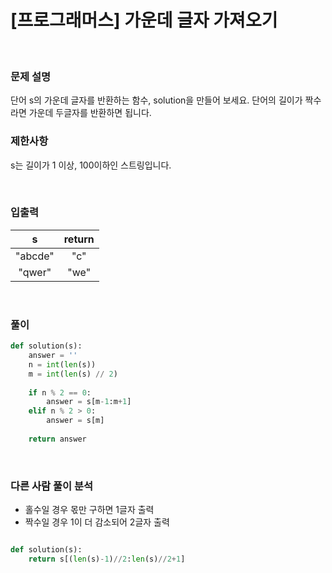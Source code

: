 # [프로그래머스] 가운데 글자 가져오기

</br>

### 문제 설명
단어 s의 가운데 글자를 반환하는 함수, solution을 만들어 보세요. 단어의 길이가 짝수라면 가운데 두글자를 반환하면 됩니다.

### 제한사항
s는 길이가 1 이상, 100이하인 스트링입니다.

</br>

### 입출력 
| s | return |
|:---:|:---:|
| "abcde" | "c" |
| "qwer" | "we" |

<br>


### 풀이


```python
def solution(s):
    answer = ''
    n = int(len(s))
    m = int(len(s) // 2)
    
    if n % 2 == 0:
        answer = s[m-1:m+1]
    elif n % 2 > 0:
        answer = s[m]
        
    return answer

```

</br>

### 다른 사람 풀이 분석

- 홀수일 경우 몫만 구하면 1글자 출력
- 짝수일 경우 1이 더 감소되어 2글자 출력

```python

def solution(s):
    return s[(len(s)-1)//2:len(s)//2+1]

```


